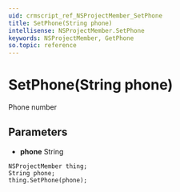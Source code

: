 ```yaml
---
uid: crmscript_ref_NSProjectMember_SetPhone
title: SetPhone(String phone)
intellisense: NSProjectMember.SetPhone
keywords: NSProjectMember, GetPhone
so.topic: reference
---
```


# SetPhone(String phone)

Phone number

## Parameters

* **phone** String

```crmscript
NSProjectMember thing;
String phone;
thing.SetPhone(phone);
```

